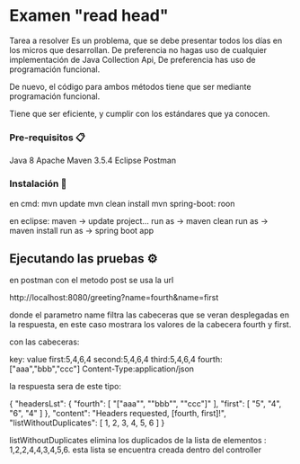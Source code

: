 # Examen "read head"

Tarea a resolver
Es un problema, que se debe presentar todos los días en los micros que desarrollan.
De preferencia no hagas uso  de cualquier implementación de Java Collection Api, De preferencia has uso de programación funcional.

 

De nuevo, el código para ambos métodos tiene que ser mediante programación funcional.

Tiene que ser eficiente, y cumplir con los estándares que ya conocen.


### Pre-requisitos 📋

Java 8
Apache Maven 3.5.4
Eclipse
Postman

### Instalación 🔧

en cmd:
mvn update
mvn clean install
mvn spring-boot: roon

en eclipse:
maven -> update project...
run as -> maven clean
run as -> maven install
run as -> spring boot app

## Ejecutando las pruebas ⚙️

en postman con el metodo post se usa la url

http://localhost:8080/greeting?name=fourth&name=first

donde el parametro name filtra las cabeceras que se veran desplegadas en la respuesta, en este caso mostrara los valores de la cabecera fourth y first.

con las cabeceras:

key:  value
first:5,4,6,4
second:5,4,6,4
third:5,4,6,4
fourth:["aaa","bbb","ccc"]
Content-Type:application/json

la respuesta sera de este tipo:

{
    "headersLst": {
        "fourth": [
            "[\"aaa\"",
            "\"bbb\"",
            "\"ccc\"]"
        ],
        "first": [
            "5",
            "4",
            "6",
            "4"
        ]
    },
    "content": "Headers requested, [fourth, first]!",
    "listWithoutDuplicates": [
        1,
        2,
        3,
        4,
        5,
        6
    ]
}

listWithoutDuplicates elimina los duplicados de la lista de elementos : 1,2,2,4,4,3,4,5,6. esta lista se encuentra creada dentro del controller

